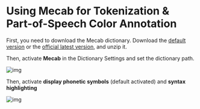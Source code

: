 # Using Mecab for Tokenization & Part-of-Speech Color Annotation

First, you need to download the Mecab dictionary. Download the [default version](https://lunatranslator.org/Resource/dictionary/Mecab.zip) or the [official latest version](https://clrd.ninjal.ac.jp/unidic/), and unzip it.

Then, activate **Mecab** in the Dictionary Settings and set the dictionary path.

![img](https://image.lunatranslator.org/zh/mecab.png)

Then, activate **display phonetic symbols** (default activated) and **syntax highlighting**

![img](https://image.lunatranslator.org/zh/fenci.png)
